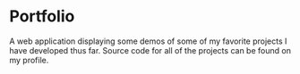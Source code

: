 # Portfolio
A web application displaying some demos of some of my favorite projects I have developed thus far. Source code for all of the projects can be found on my profile.
